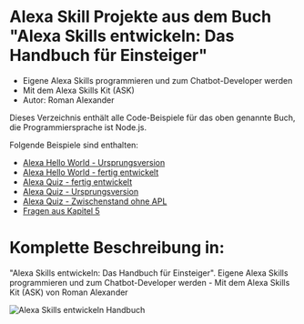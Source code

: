 # Alexa Skill Projekte aus dem Buch "Alexa Skills entwickeln: Das Handbuch für Einsteiger"
* Eigene Alexa Skills programmieren und zum Chatbot-Developer werden
* Mit dem Alexa Skills Kit (ASK)
* Autor: Roman Alexander

Dieses Verzeichnis enthält alle Code-Beispiele für das oben genannte Buch, die Programmiersprache ist Node.js.

Folgende Beispiele sind enthalten:
* [Alexa Hello World - Ursprungsversion](https://github.com/romanh4/alexaskillprojects/tree/master/alexaskillprojects_DE/alexa-hello-world-1/ "Das Hello World Beispiel - Ursprungsversion")	
* [Alexa Hello World - fertig entwickelt](https://github.com/romanh4/alexaskillprojects/tree/master/alexaskillprojects_DE/alexa-hello-world/ "Das Hello World Beispiel - fertig entwickelt")	
* [Alexa Quiz - fertig entwickelt](https://github.com/romanh4/alexaskillprojects/tree/master/alexaskillprojects_DE/alexa-quiz/ "Das Quiz - fertig entwickelt")	
* [Alexa Quiz - Ursprungsversion](https://github.com/romanh4/alexaskillprojects/tree/master/alexaskillprojects_DE/alexa-quiz-1/ "Das Quiz - Anfangsversion")	
* [Alexa Quiz - Zwischenstand ohne APL](https://github.com/romanh4/alexaskillprojects/tree/master/alexaskillprojects_DE/alexa-quiz-2/ "Das Quiz - Zwischenstand")	
* [Fragen aus Kapitel 5](https://github.com/romanh4/alexaskillprojects/tree/master/alexaskillprojects_DE/fragen/ "Fragen aus Kapitel 5")	

# Komplette Beschreibung in: 
"Alexa Skills entwickeln: Das Handbuch für Einsteiger".
Eigene Alexa Skills programmieren und zum Chatbot-Developer werden -  Mit dem Alexa Skills Kit (ASK) 
von Roman Alexander

![Alexa Skills entwickeln Handbuch](http://smart-home-system.org/wp-content/uploads/2019/03/alexa-skills-entwickeln-handbuch.jpg "Alexa Skills entwickeln Handbuch")

